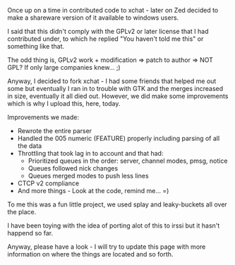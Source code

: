 Once up on a time in contributed code to xchat - later on Zed decided to make a shareware version of it available to windows users.

I said that this didn't comply with the GPLv2 or later license that I had contributed under, to which he replied "You haven't told me this" or something like that.

The odd thing is, GPLv2 work + modification => patch to author => NOT GPL? If only large companies knew... ;)

Anyway, I decided to fork xchat - I had some friends that helped me out some but eventually I ran in to trouble with GTK and the merges increased in size, eventually it all died out. However, we did make some improvements which is why I upload this, here, today.

Improvements we made:
* Rewrote the entire parser
* Handled the 005 numeric (FEATURE) properly including parsing of all the data
* Throttling that took lag in to account and that had:
  - Prioritized queues in the order: server, channel modes, pmsg, notice
  - Queues followed nick changes
  - Queues merged modes to push less lines
* CTCP v2 compliance
* And more things - Look at the code, remind me... =)

To me this was a fun little project, we used splay and leaky-buckets all over the place.

I have been toying with the idea of porting alot of this to irssi but it hasn't happend so far.

Anyway, please have a look - I will try to update this page with more information on where the things are located and so forth.
